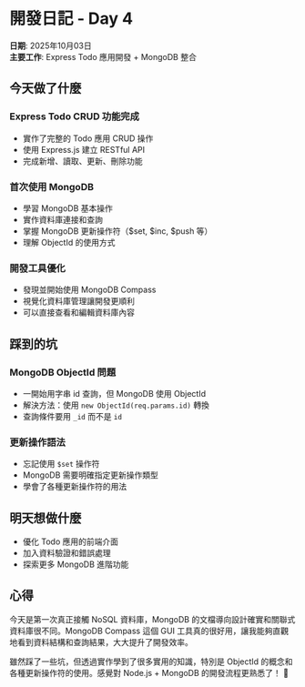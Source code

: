 # 開發日記 - Day 4

**日期**: 2025年10月03日  
**主要工作**: Express Todo 應用開發 + MongoDB 整合

## 今天做了什麼

### Express Todo CRUD 功能完成
- 實作了完整的 Todo 應用 CRUD 操作
- 使用 Express.js 建立 RESTful API
- 完成新增、讀取、更新、刪除功能

### 首次使用 MongoDB
- 學習 MongoDB 基本操作
- 實作資料庫連接和查詢
- 掌握 MongoDB 更新操作符（$set, $inc, $push 等）
- 理解 ObjectId 的使用方式

### 開發工具優化
- 發現並開始使用 MongoDB Compass
- 視覺化資料庫管理讓開發更順利
- 可以直接查看和編輯資料庫內容

## 踩到的坑

### MongoDB ObjectId 問題
- 一開始用字串 id 查詢，但 MongoDB 使用 ObjectId
- 解決方法：使用 `new ObjectId(req.params.id)` 轉換
- 查詢條件要用 `_id` 而不是 `id`

### 更新操作語法
- 忘記使用 `$set` 操作符
- MongoDB 需要明確指定更新操作類型
- 學會了各種更新操作符的用法

## 明天想做什麼

- 優化 Todo 應用的前端介面
- 加入資料驗證和錯誤處理
- 探索更多 MongoDB 進階功能

## 心得

今天是第一次真正接觸 NoSQL 資料庫，MongoDB 的文檔導向設計確實和關聯式資料庫很不同。MongoDB Compass 這個 GUI 工具真的很好用，讓我能夠直觀地看到資料結構和查詢結果，大大提升了開發效率。

雖然踩了一些坑，但透過實作學到了很多實用的知識，特別是 ObjectId 的概念和各種更新操作符的使用。感覺對 Node.js + MongoDB 的開發流程更熟悉了！ 🚀
